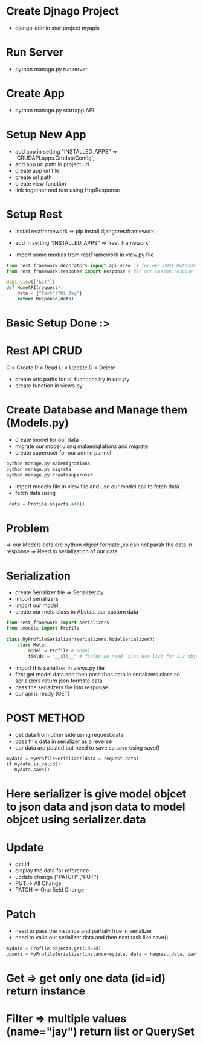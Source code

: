 # Create Djnago Project 
- django-admin startproject myapis

# Run Server 
- python manage.py runserver 

# Create App 
- python manage.py startapp API 

# Setup New App
- add app in setting "INSTALLED_APPS" => 'CRUDAPI.apps.CrudapiConfig',
- add app url path in project url
- create  app url file 
- create url  path 
- create view function
- link together and test using HttpResponse

# Setup Rest 
- install restframework => pip install djangorestframework
- add in setting "INSTALLED_APPS" => 'rest_framework',

- import some moduls from restFramework in view.py file
```py
from rest_framework.decorators import api_view  # for GET POST Methods 
from rest_framework.response import Response # for our costom respone in rest framework 

@api_view(["GET"])
def HomeAPI(request):
    data = {"Text":"Hi Jay"}
    return Response(data)

```

# Basic Setup Done :> 


# Rest API CRUD 
 C = Create 
 R = Read 
 U = Update
 D = Delete 

 - create urls paths  for all fucntionality in  urls.py
 - create function in views.py

# Create Database and Manage them (Models.py)
- create model for our data 
- migrate our model uisng makemigtations and migrate 
- create superuser for our admin pannel 
```python
python manage.py makemigrations
python manage.py migrate
python manage.py createsuperuser
```

- import models file in view file and use our model call to fetch data 
- fetch data using
```py
 data = Profile.objects.all()
 ```
# Problem 
=> our Models data are python objcet formate ,so can not parsh the data in response
=> Need to serialization of our data 


# Serialization
- create Serializer file => Serializer.py
- import serializers
- import our model
- create our meta class to Abstact our custom data 

```py
from rest_framework import serializers
from .models import Profile

class MyProfileSerializer(serializers.ModelSerializer):
    class Meta:
        model = Profile # model 
        fields = "__all__" # fields we need  also use list for 1,2 objects 
```

- import this serializer in views.py file
- first get model data and then pass thos data in serializers class so serializers return json formate data
- pass the serializers file into response 
- our api is ready (GET)


# POST METHOD 
- get data from other side using request.data 
- pass this data in serializer as a reverse 
- our data are posted but need to save so save using save()
```py
mydata = MyProfileSerializer(data = request.data)
if mydata.is_valid():
   mydata.save()
```

# Here  serializer is give model objcet to json data and json data to model objcet using serializer.data 

# Update 
- get id 
- display the data for reference 
- update change ("PATCH" ,"PUT")
- PUT  => All Change
- PATCH => One field Change


# Patch 
- need to pass the instance and partial=True in  serializer 
- need to valid our serializer data and then next task like save()
```py
mydata = Profile.objects.get(id=id)
upseri = MyProfileSerializer(instance=mydata, data = request.data, partial=True)
```

# Get => get only one data (id=id) return instance 
# Filter => multiple values (name="jay") return list or QuerySet 